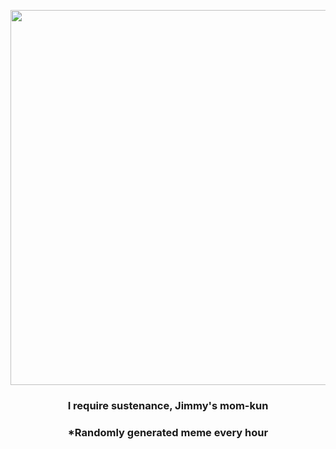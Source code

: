 <p align="center">
        <img src="https://i.redd.it/h9r45uchw3u91.png" width="600" height="600">
        </p>
        <h3 align="center">I require sustenance, Jimmy's mom-kun</h3>
        <h3 align="center">*Randomly generated meme every hour</h3>
    